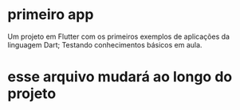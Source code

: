 # primeiro app

Um projeto em Flutter com os primeiros exemplos de aplicações da linguagem Dart;
Testando conhecimentos básicos em aula.

# esse arquivo mudará ao longo do projeto
